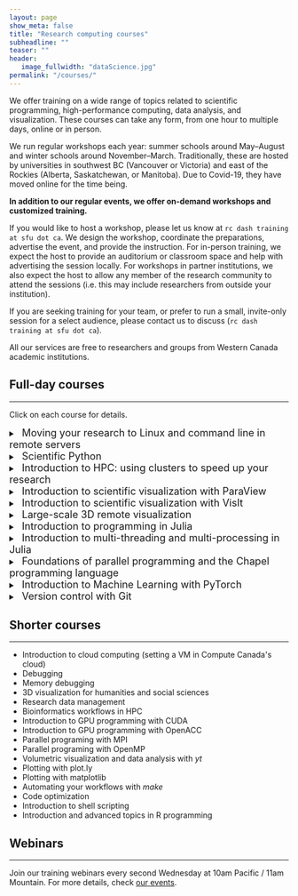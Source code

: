 ```yaml
---
layout: page
show_meta: false
title: "Research computing courses"
subheadline: ""
teaser: ""
header:
   image_fullwidth: "dataScience.jpg"
permalink: "/courses/"
---
```


We offer training on a wide range of topics related to scientific programming, high-performance computing, data analysis, and visualization. These courses can take any form, from one hour to multiple days, online or in person.

We run regular workshops each year: summer schools around May–August and winter schools around November–March. Traditionally, these are hosted by universities in southwest BC (Vancouver or Victoria) and east of the Rockies (Alberta, Saskatchewan, or Manitoba). Due to Covid-19, they have moved online for the time being.

**In addition to our regular events, we offer on-demand workshops and customized training.**

If you would like to host a workshop, please let us know at `rc dash training at sfu dot ca`. We design the workshop,
coordinate the preparations, advertise the event, and provide the instruction. For in-person training, we expect the
host to provide an auditorium or classroom space and help with advertising the session locally. For workshops in partner
institutions, we also expect the host to allow any member of the research community to attend the sessions (i.e. this
may include researchers from outside your institution).

If you are seeking training for your team, or prefer to run a small, invite-only session for a select audience, please
contact us to discuss (`rc dash training at sfu dot ca`).

<!-- All our services are free to researchers and groups from -->
<!-- [WestGrid Member institutions or Associate Member organizations](https://www.westgrid.ca/become_member). -->

All our services are free to researchers and groups from Western Canada academic institutions.

<!-- If your organization does not fall into this category, [please get in touch](mailto:training@westgrid.ca) for a quote. -->


<!-- ========================================================================================== -->

<!-- Numerical Computing with Python https://support.scinet.utoronto.ca/education/go.php/473/index.php/ib/1//p_course/473 -->
<!-- Scientific Computing for Physicists https://support.scinet.utoronto.ca/education/go.php/468/index.php/ib/1//p_course/468 -->

## Full-day courses

---

Click on each course for details.

<details>
<summary>
<a>&nbsp;&nbsp;<font size="+1">Moving your research to Linux and command line in remote servers</font></a>
</summary>
<p>
<br>
This workshop is a hands-on introduction to Linux command line and the interaction with a
remote server. We review basic Linux commands, file management (edit, copy, remove and remote-transfer
files), directories and the file system, remote access, basic version control (Git, GitHub), Bash scripts
and basic Bash programming.
</p>
</details>

<details>
<summary>
<a>&nbsp;&nbsp;<font size="+1">Scientific Python</font></a>
</summary>
<p>
<br>
This is a one- or two-day workshop introducing scientific programming in Python to beginners. We start with the basic
concepts such as variables, lists, dictionaries, flow control, conditionals, loops, working with libraries, writing
functions. We then go to more advanced topics such as speeding up your calculations with numpy (and working with numpy
arrays in general), plotting with matplotlib or plot.ly, geospatial data processing and maps with cartopy, pandas
dataframes, working with images, multidimensional arrays in xarray, working with 3D multi-resolution data in yt, running
Python scripts from the command line including processing arguments and standard input, and other topics.<br>
<br>
We could customize this workshop to address your specific Python workflows.
</p>
</details>

<details>
<summary>
<a>&nbsp;&nbsp;<font size="+1">Introduction to HPC: using clusters to speed up your research</font></a>
</summary>
<p>
<br>
We start with an overview of the hardware of common HPC clusters and quick description of the resources
available on Compute Canada's national systems (Cedar / Graham / Niagara / Béluga). We then continue
learning the basic tools and techniques to work on a cluster: software environment and modules, overview
of installed programming languages and compilers, working with makefiles and installing new software
locally. Finally, we take a look at the Slurm job scheduler: why use it, fairshare and priority,
submitting serial jobs and job arrays, submitting OpenMP / MPI / hybrid / GPU jobs, working inside
interactive jobs, and tracking your job's memory usage. We also take a quick look at working with common
packages such as R, Python and Matlab on the clusters, as well as best practices in cluster workflows.
</p>
</details>

<details>
<summary>
<a>&nbsp;&nbsp;<font size="+1">Introduction to scientific visualization with ParaView</font></a>
</summary>
<p>
<br>
We start with simple 1D/2D/3D plotting using plot.ly. The rest of the day we study 3D scientific
visualization with ParaView, an open source, multi-platform data analysis and visualization tool designed
to run on a variety of hardware from an individual laptop to large supercomputers. With ParaView users
can interactively visualize 2D and 3D data sets defined on structured, adaptive and unstructured meshes
or particles, animate these datasets in time, and manipulate them with a variety of filters. ParaView
supports both interactive (GUI) and scripted (including offscreen) visualization, and is an easy and fun
tool to learn.
</p>
</details>

<details>
<summary>
<a>&nbsp;&nbsp;<font size="+1">Introduction to scientific visualization with VisIt</font></a>
</summary>
<p>
<br>
This is a VisIt-flavoured version of the previous workshop.
</p>
</details>

<details>
<summary>
<a>&nbsp;&nbsp;<font size="+1">Large-scale 3D remote visualization</font></a>
</summary>
<p>
<br>
This is an advanced version of the ParaView-based visualization course focusing on parallel
rendering, interactive client-server remote visualization, batch workflows using both cluster's CPUs and
GPUs.
</p>
</details>

<details>
<summary>
<a>&nbsp;&nbsp;<font size="+1">Introduction to programming in Julia</font></a>
</summary>
<p>
<br>
R and Python are interpreted languages: an interpreter executes the code directly, without pre-compilation. This is
extremely convenient: it is what allows you to type and execute code in a Python or R interactive shell. The price to
pay is low performance. To overcome this limitation, researchers often use C/C++ functions for the most
computation-intensive parts of their algorithms. But the need to use multiple languages and the non-interactive nature
of compiled languages can make this approach somewhat tedious.<br>
<br>
Julia uses just-in-time (JIT) compilation: the code is compiled at run time. This means that it feels like running R or
Python, while it is almost as fast as C. This makes Julia particularly well suited for big data analysis, machine
learning, or heavy modelling. Julia shines with its extremely clean and concise syntax making it easy to learn and
really enjoyable to use.<br>
<br>
In this workshop, which does not require any prior experience in Julia (experience in another language such as R or
Python would be ideal), we will start with the basics of Julia's syntax and its packaging system, and then we will look
at running Julia in parallel for large-scale problems.
</p>
</details>

<details>
<summary>
<a>&nbsp;&nbsp;<font size="+1">Introduction to multi-threading and multi-processing in Julia</font></a>
</summary>
<p>
<br>
Julia is a high-level programming language well suited for scientific computing and data science. Just-in-time
compilation, among other things, makes Julia really fast yet interactive. For heavy computations, Julia supports
multi-threaded and multi-process parallelism, both natively and via a number of external packages. It also supports
memory arrays distributed across multiple processes either on the same or different nodes. In this hands-on workshop, we
will start with a detailed look at multi-threaded programming in Julia, with many hands-on examples. We will next study
multi-processing with the Distributed standard library and its large array of tools. Finally, we will work with large
data structures on multiple processes using DistributedArrays and SharedArrays libraries. We will demo parallelization
using several problems: a slowly converging series, a Julia set, a linear algebra solver, and an N-body solver. We will
run examples on a multi-core laptop and an HPC cluster.
</p>
</details>

<details>
<summary>
<a>&nbsp;&nbsp;<font size="+1">Foundations of parallel programming and the Chapel programming language</font></a>
</summary>
<p>
<br>
This course is a general introduction to the main concepts of parallel programming and the
Chapel programming language. Chapel is a relatively new language for both shared and distributed-memory
programming, with easy-to-use, high-level abstractions for both task and data parallelism that make it
ideal for learning parallel programming for a novice HPC user. Chapel is incredibly intuitive, striving
to merge the ease-of-use of Python and the performance of traditional compiled languages such as C and
Fortran. Parallel constructs that typically take tens of lines of MPI code can be expressed in only a few
lines of Chapel code. Chapel is open source and can run on any Unix-like operating system, with hardware
support from laptops to large HPC systems.
</p>
</details>

<details>
<summary>
<a>&nbsp;&nbsp;<font size="+1">Introduction to Machine Learning with PyTorch</font></a>
</summary>
<p>
<br>
This is a full-day workshop introducing the basic principles of machine learning and the first steps with PyTorch.
</p>
</details>

<details>
<summary>
<a>&nbsp;&nbsp;<font size="+1">Version control with Git</font></a>
</summary>
<p>
<br>
This two-day workshop introduces version control with Git and covers the most common operations. It puts a particular emphasis on explaining the functioning of Git: understanding what commands really do brings the confidence to go beyond the limited use of "add, commit, push" so common in data science fields.
</p>
</details>

<!-- ========================================================================================== -->

## Shorter courses

---

* Introduction to cloud computing (setting a VM in Compute Canada's cloud)
* Debugging
* Memory debugging
* 3D visualization for humanities and social sciences
* Research data management
* Bioinformatics workflows in HPC
* Introduction to GPU programming with CUDA
* Introduction to GPU programming with OpenACC
* Parallel programing with MPI
* Parallel programing with OpenMP
* Volumetric visualization and data analysis with *yt*
* Plotting with plot.ly
* Plotting with matplotlib
* Automating your workflows with *make*
* Code optimization
* Introduction to shell scripting
* Introduction and advanced topics in R programming

<!-- ========================================================================================== -->

## Webinars

---

Join our training webinars every second Wednesday at 10am Pacific / 11am Mountain. For more details, check
[our events](/trainingMaterials/blog).

<!-- For more details, look -->
<!-- for *online* events in <a href="https://www.westgrid.ca/events/westgrid-training-events" -->
<!-- target="_blank">our calendar</a>. We also encourage you to sign up to <a -->
<!-- href="https://westgrid.us4.list-manage.com/subscribe/post?u=3c76a762cc69cb8a35e25fd53&id=4eebf3c86b&group[9541][1]=true" -->
<!-- target="_blank">our mailing list</a> for notices and reminders of sessions. -->

<!-- ========================================================================================== -->
